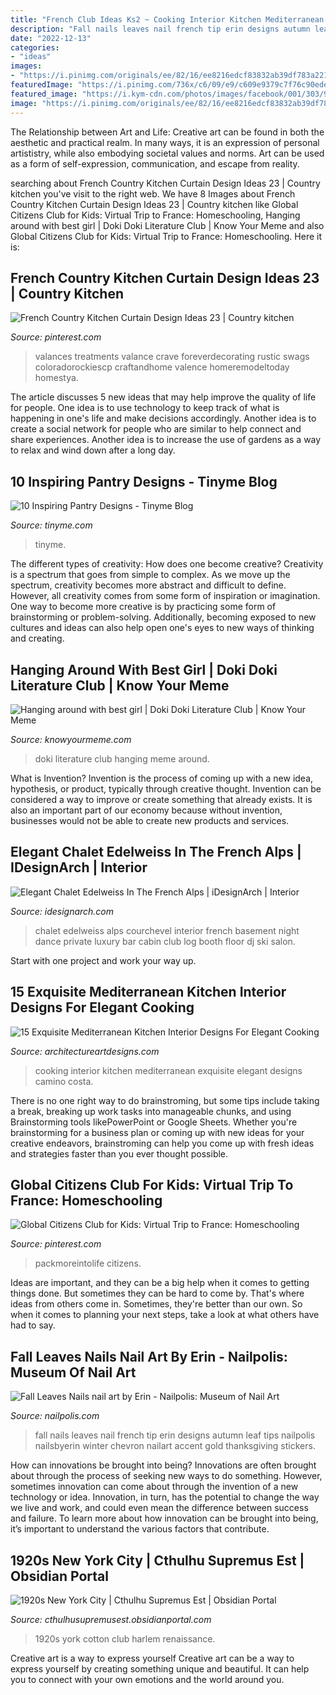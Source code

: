 ```yaml
---
title: "French Club Ideas Ks2 ~ Cooking Interior Kitchen Mediterranean Exquisite Elegant Designs Camino Costa"
description: "Fall nails leaves nail french tip erin designs autumn leaf tips nailpolis nailsbyerin winter chevron nailart accent gold thanksgiving stickers"
date: "2022-12-13"
categories:
- "ideas"
images:
- "https://i.pinimg.com/originals/ee/82/16/ee8216edcf83832ab39df783a221dca6.jpg"
featuredImage: "https://i.pinimg.com/736x/c6/09/e9/c609e9379c7f76c90ede91e358ce1266.jpg"
featured_image: "https://i.kym-cdn.com/photos/images/facebook/001/303/901/242.jpg"
image: "https://i.pinimg.com/originals/ee/82/16/ee8216edcf83832ab39df783a221dca6.jpg"
---
```



The Relationship between Art and Life:
Creative art can be found in both the aesthetic and practical realm. In many ways, it is an expression of personal artististry, while also embodying societal values and norms. Art can be used as a form of self-expression, communication, and escape from reality.

	

		
searching about French Country Kitchen Curtain Design Ideas 23 | Country kitchen you've visit to the right web. We have 8 Images about French Country Kitchen Curtain Design Ideas 23 | Country kitchen like Global Citizens Club for Kids: Virtual Trip to France: Homeschooling, Hanging around with best girl | Doki Doki Literature Club | Know Your Meme and also Global Citizens Club for Kids: Virtual Trip to France: Homeschooling. Here it is:
		
    
## French Country Kitchen Curtain Design Ideas 23 | Country Kitchen

<img loading=lazy src="https://i.pinimg.com/originals/ee/82/16/ee8216edcf83832ab39df783a221dca6.jpg" onerror="this.onerror=null;this.src='https://tse3.mm.bing.net/th?id=OIP._8-tlH10JVm5SkWR2PButQHaJ3&amp;pid=15.1';" alt="French Country Kitchen Curtain Design Ideas 23 | Country kitchen">

_Source: pinterest.com_

>valances treatments valance crave foreverdecorating rustic swags coloradorockiescp craftandhome valence homeremodeltoday homestya. 

	

The article discusses 5 new ideas that may help improve the quality of life for people. One idea is to use technology to keep track of what is happening in one's life and make decisions accordingly. Another idea is to create a social network for people who are similar to help connect and share experiences. Another idea is to increase the use of gardens as a way to relax and wind down after a long day.

    
## 10 Inspiring Pantry Designs - Tinyme Blog

<img loading=lazy src="https://www.tinyme.com/blog/wp-content/uploads/10-inspiring-pantry-designs/10-Inspiring-Pantry-Designs-2.jpg" onerror="this.onerror=null;this.src='https://tse1.mm.bing.net/th?id=OIP.rK159ceZxa49bTGghoCdIQHaLG&amp;pid=15.1';" alt="10 Inspiring Pantry Designs - Tinyme Blog">

_Source: tinyme.com_

>tinyme. 

	

The different types of creativity: How does one become creative?
Creativity is a spectrum that goes from simple to complex. As we move up the spectrum, creativity becomes more abstract and difficult to define. However, all creativity comes from some form of inspiration or imagination. One way to become more creative is by practicing some form of brainstorming or problem-solving. Additionally, becoming exposed to new cultures and ideas can also help open one's eyes to new ways of thinking and creating.

    
## Hanging Around With Best Girl | Doki Doki Literature Club | Know Your Meme

<img loading=lazy src="https://i.kym-cdn.com/photos/images/facebook/001/303/901/242.jpg" onerror="this.onerror=null;this.src='https://tse1.mm.bing.net/th?id=OIP.WsGSbazSIE_WK15yg3m1HQHaJ4&amp;pid=15.1';" alt="Hanging around with best girl | Doki Doki Literature Club | Know Your Meme">

_Source: knowyourmeme.com_

>doki literature club hanging meme around. 

	

What is Invention?
Invention is the process of coming up with a new idea, hypothesis, or product, typically through creative thought. Invention can be considered a way to improve or create something that already exists. It is also an important part of our economy because without invention, businesses would not be able to create new products and services.

    
## Elegant Chalet Edelweiss In The French Alps | IDesignArch | Interior

<img loading=lazy src="http://www.idesignarch.com/wp-content/uploads/Chalet-Edelweiss-Courchevel_8.jpg" onerror="this.onerror=null;this.src='https://tse3.mm.bing.net/th?id=OIP.Nsh78PudLYSFZ8rsBq9-eAHaEo&amp;pid=15.1';" alt="Elegant Chalet Edelweiss In The French Alps | iDesignArch | Interior">

_Source: idesignarch.com_

>chalet edelweiss alps courchevel interior french basement night dance private luxury bar cabin club log booth floor dj ski salon. 

	

Start with one project and work your way up.

    
## 15 Exquisite Mediterranean Kitchen Interior Designs For Elegant Cooking

<img loading=lazy src="https://www.architectureartdesigns.com/wp-content/uploads/2015/01/15-Exquisite-Mediterranean-Kitchen-Interior-Designs-For-Elegant-Cooking-2.jpg" onerror="this.onerror=null;this.src='https://tse3.mm.bing.net/th?id=OIP.4SZgcJqQ8Bcp2DpdWqltbAHaMG&amp;pid=15.1';" alt="15 Exquisite Mediterranean Kitchen Interior Designs For Elegant Cooking">

_Source: architectureartdesigns.com_

>cooking interior kitchen mediterranean exquisite elegant designs camino costa. 

	

There is no one right way to do brainstroming, but some tips include taking a break, breaking up work tasks into manageable chunks, and using Brainstorming tools likePowerPoint or Google Sheets. Whether you're brainstorming for a business plan or coming up with new ideas for your creative endeavors, brainstroming can help you come up with fresh ideas and strategies faster than you ever thought possible.

    
## Global Citizens Club For Kids: Virtual Trip To France: Homeschooling

<img loading=lazy src="https://i.pinimg.com/736x/c6/09/e9/c609e9379c7f76c90ede91e358ce1266.jpg" onerror="this.onerror=null;this.src='https://tse2.mm.bing.net/th?id=OIP.uzjwsqA52BMxQb6x8F3RBwAAAA&amp;pid=15.1';" alt="Global Citizens Club for Kids: Virtual Trip to France: Homeschooling">

_Source: pinterest.com_

>packmoreintolife citizens. 

	

Ideas are important, and they can be a big help when it comes to getting things done. But sometimes they can be hard to come by. That's where ideas from others come in. Sometimes, they're better than our own. So when it comes to planning your next steps, take a look at what others have had to say.

    
## Fall Leaves Nails Nail Art By Erin - Nailpolis: Museum Of Nail Art

<img loading=lazy src="https://nailpolis.s3.amazonaws.com/uploads/look/photo/processed/1411958220-2-0486/Fall_20Leaves_20Nails.jpg" onerror="this.onerror=null;this.src='https://tse2.mm.bing.net/th?id=OIP.jV5dOnVvKmKlBivKo7EbjgHaHa&amp;pid=15.1';" alt="Fall Leaves Nails nail art by Erin - Nailpolis: Museum of Nail Art">

_Source: nailpolis.com_

>fall nails leaves nail french tip erin designs autumn leaf tips nailpolis nailsbyerin winter chevron nailart accent gold thanksgiving stickers. 

	

How can innovations be brought into being?
Innovations are often brought about through the process of seeking new ways to do something. However, sometimes innovation can come about through the invention of a new technology or idea. Innovation, in turn, has the potential to change the way we live and work, and could even mean the difference between success and failure. To learn more about how innovation can be brought into being, it’s important to understand the various factors that contribute.

    
## 1920s New York City | Cthulhu Supremus Est | Obsidian Portal

<img loading=lazy src="http://cdn.obsidianportal.com/assets/13400/Cotton_Club.jpg" onerror="this.onerror=null;this.src='https://tse1.mm.bing.net/th?id=OIP.U5HbAUcTbALnLu96CcLjvgAAAA&amp;pid=15.1';" alt="1920s New York City | Cthulhu Supremus Est | Obsidian Portal">

_Source: cthulhusupremusest.obsidianportal.com_

>1920s york cotton club harlem renaissance. 

	

Creative art is a way to express yourself
Creative art can be a way to express yourself by creating something unique and beautiful. It can help you to connect with your own emotions and the world around you.

